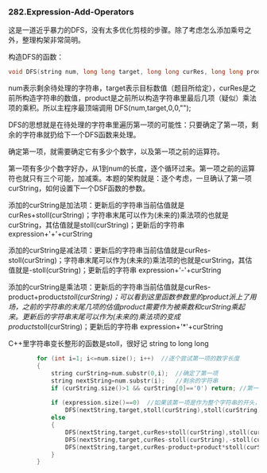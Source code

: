 ### 282.Expression-Add-Operators

这是一道近乎暴力的DFS，没有太多优化剪枝的步骤。除了考虑怎么添加乘号之外，整理构架非常简明。

构造DFS的函数：
```cpp
void DFS(string num, long long target, long long curRes, long long product, string expression)
```
num表示剩余待处理的字符串，target表示目标数值（题目所给定），curRes是之前所构造字符串的数值，product是之前所以构造字符串里最后几项（疑似）乘法项的乘积。所以主程序最顶端调用 DFS(num,target,0,0,"");

DFS的思想就是在待处理的字符串里遍历第一项的可能性：只要确定了第一项，剩余的字符串就扔给下一个DFS函数来处理。

确定第一项，就需要确定它有多少个数字，以及第一项之前的运算符。

第一项有多少个数字好办，从1到num的长度，逐个循环过来。第一项之前的运算符也就只有三个可能，加减乘。本题的架构就是：逐个考虑，一旦确认了第一项curString，如何设置下一个DSF函数的参数。

添加的curString是加法项：更新后的字符串当前估值就是curRes+stoll(curString)；字符串末尾可以作为(未来的)乘法项的也就是curString，其估值就是stoll(curString)；更新后的字符串 expression+'+'+curString

添加的curString是减法项：更新后的字符串当前估值就是curRes-stoll(curString)；字符串末尾可以作为(未来的)乘法项的也就是curString，其估值就是-stoll(curString)；更新后的字符串 expression+'-'+curString

添加的curString是乘法项：更新后的字符串当前估值就是curRes-product+product*stoll(curString)；可以看到这里函数参数里的product派上了用场，之前的字符串的末尾几项的估值product需要作为被乘数和curString乘起来。更新后的字符串末尾可以作为(未来的)乘法项的变成product*stoll(curString)；更新后的字符串 expression+'*'+curString

C++里字符串变长整形的函数是stoll，很好记 string to long long
```cpp
        for (int i=1; i<=num.size(); i++)  //逐个尝试第一项的数字长度
        {
            string curString=num.substr(0,i);  //确定了第一项
            string nextString=num.substr(i);   //剩余的字符串
            if (curString.size()>1 && curString[0]=='0') return; //第一项不能是有前导0的数字
            
            if (expression.size()==0)  //如果该第一项是作为整个字符串的开头，只能是加法项
                DFS(nextString,target,stoll(curString),stoll(curString),curString);
            else
            {
                DFS(nextString,target,curRes+stoll(curString),stoll(curString),expression+'+'+curString);                
                DFS(nextString,target,curRes-stoll(curString),-stoll(curString),expression+'-'+curString);
                DFS(nextString,target,curRes-product+product*stoll(curString),product*stoll(curString),expression+'*'+curString);
            }
        }
```        
